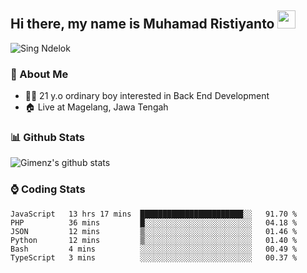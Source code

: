 
## Hi there, my name is Muhamad Ristiyanto <img src="https://github.com/TheDudeThatCode/TheDudeThatCode/blob/master/Assets/Hi.gif" width="29px">
 ![Sing Ndelok](https://komarev.com/ghpvc/?username=Gimenz&color=green)

### 👤 About Me
* 🤷‍♂️ 21 y.o ordinary boy interested in Back End Development
* 🏠 Live at Magelang, Jawa Tengah 

### 📊 Github Stats
  <img alt="Gimenz's github stats" src="https://github-readme-stats.vercel.app/api?username=Gimenz&count_private=true&hide=issues&show_icons=true&include_all_commits=true&line_height=24&border_radius=0"/>

### ⌚ Coding Stats
<!--START_SECTION:waka-->

```text
JavaScript   13 hrs 17 mins  ███████████████████████░░   91.70 %
PHP          36 mins         █░░░░░░░░░░░░░░░░░░░░░░░░   04.18 %
JSON         12 mins         ▒░░░░░░░░░░░░░░░░░░░░░░░░   01.46 %
Python       12 mins         ▒░░░░░░░░░░░░░░░░░░░░░░░░   01.40 %
Bash         4 mins          ░░░░░░░░░░░░░░░░░░░░░░░░░   00.49 %
TypeScript   3 mins          ░░░░░░░░░░░░░░░░░░░░░░░░░   00.37 %
```

<!--END_SECTION:waka-->
